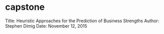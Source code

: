 # capstone
Title: Heuristic Approaches for the Prediction of Business Strengths
Author: Stephen Dimig
Date: November 12, 2015